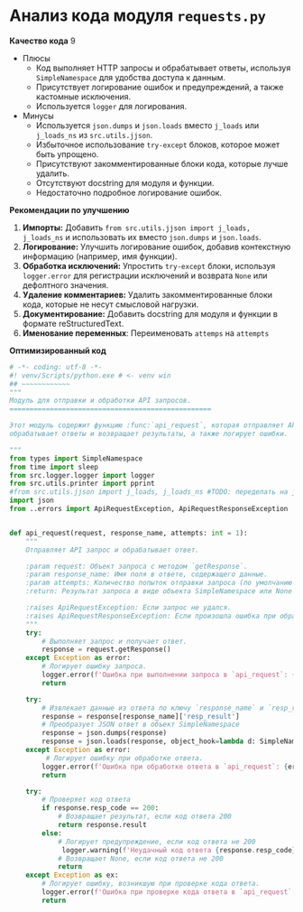 # Анализ кода модуля `requests.py`

**Качество кода**
9
-   Плюсы
    - Код выполняет HTTP запросы и обрабатывает ответы, используя `SimpleNamespace` для удобства доступа к данным.
    - Присутствует логирование ошибок и предупреждений, а также кастомные исключения.
    - Используется `logger` для логирования.
-   Минусы
    - Используется `json.dumps` и `json.loads` вместо `j_loads` или `j_loads_ns` из `src.utils.jjson`.
    - Избыточное использование `try-except` блоков, которое может быть упрощено.
    - Присутствуют закомментированные блоки кода, которые лучше удалить.
    - Отсутствуют docstring для модуля и функции.
    - Недостаточно подробное логирование ошибок.

**Рекомендации по улучшению**

1.  **Импорты:** Добавить `from src.utils.jjson import j_loads, j_loads_ns` и использовать их вместо `json.dumps` и `json.loads`.
2.  **Логирование:** Улучшить логирование ошибок, добавив контекстную информацию (например, имя функции).
3.  **Обработка исключений:** Упростить `try-except` блоки, используя `logger.error` для регистрации исключений и возврата `None` или дефолтного значения.
4.  **Удаление комментариев:** Удалить закомментированные блоки кода, которые не несут смысловой нагрузки.
5.  **Документирование:** Добавить docstring для модуля и функции в формате reStructuredText.
6.  **Именование переменных**: Переименовать `attemps` на `attempts`

**Оптимизированный код**
```python
# -*- coding: utf-8 -*-
#! venv/Scripts/python.exe # <- venv win
## ~~~~~~~~~~~~
"""
Модуль для отправки и обработки API запросов.
==================================================

Этот модуль содержит функцию :func:`api_request`, которая отправляет API запросы,
обрабатывает ответы и возвращает результаты, а также логирует ошибки.

"""
from types import SimpleNamespace
from time import sleep
from src.logger.logger import logger
from src.utils.printer import pprint
#from src.utils.jjson import j_loads, j_loads_ns #TODO: переделать на j_loads
import json
from ..errors import ApiRequestException, ApiRequestResponseException


def api_request(request, response_name, attempts: int = 1):
    """
    Отправляет API запрос и обрабатывает ответ.

    :param request: Объект запроса с методом `getResponse`.
    :param response_name: Имя поля в ответе, содержащего данные.
    :param attempts: Количество попыток отправки запроса (по умолчанию 1).
    :return: Результат запроса в виде объекта SimpleNamespace или None в случае ошибки.

    :raises ApiRequestException: Если запрос не удался.
    :raises ApiRequestResponseException: Если произошла ошибка при обработке ответа.
    """
    try:
        # Выполняет запрос и получает ответ.
        response = request.getResponse()
    except Exception as error:
        # Логирует ошибку запроса.
        logger.error(f'Ошибка при выполнении запроса в `api_request`: {error}', exc_info=True)
        return

    try:
        # Извлекает данные из ответа по ключу `response_name` и `resp_result`
        response = response[response_name]['resp_result']
        # Преобразует JSON ответ в объект SimpleNamespace
        response = json.dumps(response)
        response = json.loads(response, object_hook=lambda d: SimpleNamespace(**d))
    except Exception as error:
         # Логирует ошибку при обработке ответа.
        logger.error(f'Ошибка при обработке ответа в `api_request`: {error}', exc_info=True)
        return

    try:
        # Проверяет код ответа
        if response.resp_code == 200:
            # Возвращает результат, если код ответа 200
            return response.result
        else:
            # Логирует предупреждение, если код ответа не 200
             logger.warning(f'Неудачный код ответа {response.resp_code} - {response.resp_msg} в `api_request`',exc_info=True)
            # Возвращает None, если код ответа не 200
            return
    except Exception as ex:
        # Логирует ошибку, возникшую при проверке кода ответа.
        logger.error(f'Ошибка при проверке кода ответа в `api_request`: {ex}', exc_info=True)
        return
```